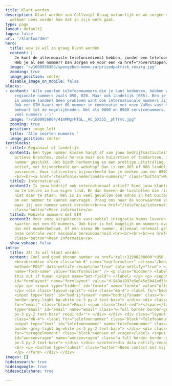 ```yaml
---
title: Klant worden
description: Klant worden van Callvoip? Graag natuurlijk en we zorgen voor een warm
  welkom! Lees verder hoe dat in zijn werk gaat.
type: page
layout: default2
logos: false
url: "/klantworden"
hero:
  title: wow ik wil zo graag klant worden
  content: |-
    Je kunt de allermooiste telefoniedienst hebben, zonder een telefoonnummer zal er niks rinkelen. Daarom kunnen we alle soorten nummers regelen, in eigen beheer. Ze kunnen met een druk op de knop actief zijn. En heb je een blok van 10 opeenvolgende nummers nodig? Dan is dat ook zo geregeld!<br><br>
    Heb je al een nummer? Dan zorgen we voor een <a href="/overstappen/">probleemloze overstap</a> met nummerbehoud, zodat je altijd bereikbaar blijft.
  image: "/v1600956363/spongebob-meme-surprisedpatrick_resirg.jpg"
  zooming: true
  image_position: center
  disable_image_on_mobile: false
blocks:
- content: 'Alle soorten telefoonnummers die je kunt bedenken, hebben we. Natuurlijk
    regionale nummers zoals 050, 020. Maar ook landelijk (085). Ben je ook actief
    in andere landen? Geen probleem want ook internationale nummers zijn mogelijk.
    Ook een SIM kaart met 06 nummer in combinatie met onze VaMos vast mobiel oplossing
    behoort tot de mogelijkheden. Net als 0800 en 0900 servicenummers. Kortom: ontelbaar
    veel nummers :-)'
  image: "/v1600956804/41mMMgrHTGL._AC_SX355__phfrmc.jpg"
  zooming: true
  position: image_left
  title: 'Alle soorten nummers '
  image_position: center
textblocks:
- title1: Regionaal of landelijk
  content1: Een type nummer kiezen hangt af van jouw bedrijfsactiviteiten. Voor lokaal
    actieve branches, zoals horeca maar ook huisartsen of tandartsen, is een regionaal
    nummer geschikt. Het biedt herkenning en een prettige uitstraling. Ben je landelijk
    actief, met bijvoorbeeld een webshop? Dan is een 085 of 088 landelijk nummer wellicht
    passender. Voor callcenters bijvoorbeeld kun je denken aan een 0800 of 0900 servicenummer
    <br><br><a href="/telefonie/nederlandse-nummers/" class="button">Meer informatie</a>
  title2: Internationaal
  content2: Is jouw bedrijf ook internationaal actief? Bied jouw klanten een nummer
    om te bellen in hun eigen land. En dan hoeven de toestellen die rinkelen heus
    niet daar te staan. Wel is in veel gevallen een adres in het buitenland nodig
    om een nummer te kunnen aanvragen. Vraag ons naar de voorwaarden voor het land
    waar jij een nummer wenst.<br><br><br><a href="/telefonie/internationale-nummers/"
    class="button">Meer informatie</a>
  title3: Mobiele nummers met SIM
  content3: Voor onze uitgekiende vast-mobiel integratie Vamos leveren wij ook SIM
    kaarten met een 06 nummers. Ook hier is het mogelijk om nummers over te nemen,
    dus met nummerbehoud. Of een nieuw 06 nummer. Allemaal helemaal geïntegreerd in
    onze centrale voor maximale bereikbaarheid.<br><br><br><br><a href="/telefonie/functionaliteiten/vamos/"
    class="button">Meer informatie</a>
  show_vshape: false
intro:
  title: JA! Ik wil klant worden
  content: Cool and good phonen number <a href="tel:+31508200000">050 - 820 00 00</a>.
    <br><br><div> <form class="mb-6" name="tourformulier" action="/bedank/tour/" accept-charset="UTF-8"
    method="POST" data-netlify-recaptcha="true" data-netlify="true"> <input type="hidden"
    name="form-name" value="tourformulier" /> <p class="hidden"> <label>Don’t fill
    this out if human <input name="bot-field"> </label> </p> <p> <input type="hidden"
    id="formlayout" name="formlayout" value="d-948a1897e5e645e5b41ed33ccdd3d8bb" class="hidden">
    </p> <p> <input type="hidden" id="formto" name="formto" value="offerte" class="hidden">
    </p> <div class="layout-split"> <div class="mb-4"> <label for="bedrijfsnaam" class="block">Bedrijfsnaam</label>
    <input type="text" id="bedrijfsnaam" name="bedrijfsnaam" class="w-full border
    border-grey-light bg-white px-3 py-2 text-base"> </div> <div class="mb-4"> <label
    for="email" class="block">Email <span class="text-red">*</span></label> <input
    type="email" id="email" name="email" class="w-full border border-grey-light bg-white
    px-3 py-2 text-base" required=""> </div> </div> <div class="layout-split"> <div
    class="mb-4"> <label for="telefoonnummer" class="block">Telefoonnummer</label>
    <input type="text" id="telefoonnummer" name="telefoonnummer" class="w-full border
    border-grey-light bg-white px-3 py-2 text-base"> </div> <div class="mb-4"> <label
    for="terugbelmoment" class="block">Wensen of vragen</label> <input type="text"
    id="wensenvragen" name="wensenvragen" class="w-full border border-grey-light bg-white
    px-3 py-2 text-base"> </div> </div> <center><div data-netlify-recaptcha="true"></div></center>
    <br> <p> <button type="submit" class="button">Neem contact met mij op</button>
    </p> </form> </div> </div>
images: []
hideinsearch: true
hideingoogle: true
hidesocialshare: true

---
```

